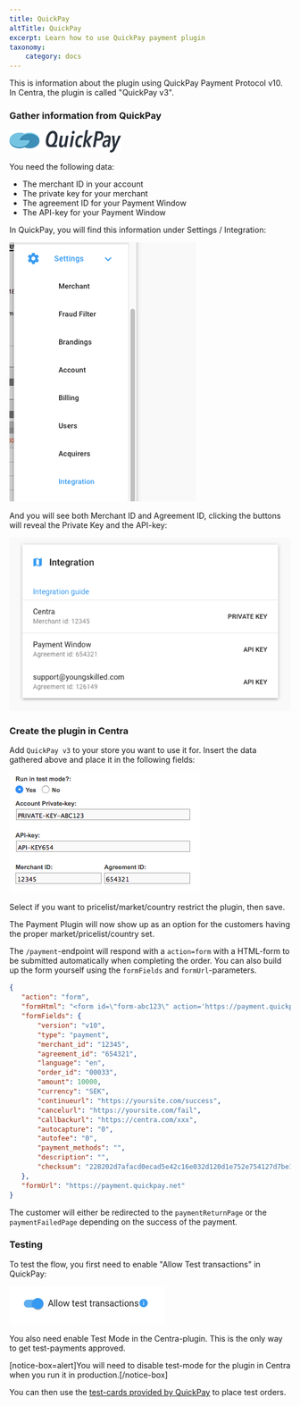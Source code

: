 ```yaml
---
title: QuickPay
altTitle: QuickPay
excerpt: Learn how to use QuickPay payment plugin
taxonomy:
    category: docs
---
```


This is information about the plugin using QuickPay Payment Protocol v10. In Centra, the plugin is called "QuickPay v3".

### Gather information from QuickPay

![quickpay.png](quickpay.png)

You need the following data:

* The merchant ID in your account
* The private key for your merchant
* The agreement ID for your Payment Window
* The API-key for your Payment Window

In QuickPay, you will find this information under Settings / Integration:

![quickpay-menu.png](quickpay-menu.png)

And you will see both Merchant ID and Agreement ID, clicking the buttons will reveal the Private Key and the API-key:

![quickpay-settings.png](quickpay-settings.png)

### Create the plugin in Centra

Add `QuickPay v3` to your store you want to use it for. Insert the data gathered above and place it in the following fields:

![quickpay-centra-settings.png](quickpay-centra-settings.png)

Select if you want to pricelist/market/country restrict the plugin, then save.

The Payment Plugin will now show up as an option for the customers having the proper market/pricelist/country set.

The `/payment`-endpoint will respond with a `action=form` with a HTML-form to be submitted automatically when completing the order. You can also build up the form yourself using the `formFields` and `formUrl`-parameters.

```json
{
   "action": "form",
   "formHtml": "<form id=\"form-abc123\" action='https://payment.quickpay.net'>...",
   "formFields": {
       "version": "v10",
       "type": "payment",
       "merchant_id": "12345",
       "agreement_id": "654321",
       "language": "en",
       "order_id": "00033",
       "amount": 10000,
       "currency": "SEK",
       "continueurl": "https://yoursite.com/success",
       "cancelurl": "https://yoursite.com/fail",
       "callbackurl": "https://centra.com/xxx",
       "autocapture": "0",
       "autofee": "0",
       "payment_methods": "",
       "description": "",
       "checksum": "228202d7afacd0ecad5e42c16e032d120d1e752e754127d7be128c1a7dd85fb0"
   },
   "formUrl": "https://payment.quickpay.net"
}
```

The customer will either be redirected to the `paymentReturnPage` or the `paymentFailedPage` depending on the success of the payment.

### Testing

To test the flow, you first need to enable "Allow Test transactions" in QuickPay:

![quickpay-test.png](quickpay-test.png)

You also need enable Test Mode in the Centra-plugin. This is the only way to get test-payments approved.

[notice-box=alert]You will need to disable test-mode for the plugin in Centra when you run it in production.[/notice-box]

You can then use the [test-cards provided by QuickPay](https://learn.quickpay.net/tech-talk/appendixes/test/) to place test orders.
